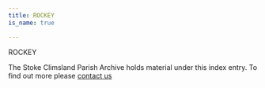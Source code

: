 ```yaml
---
title: ROCKEY
is_name: true

---
```


ROCKEY


The Stoke Climsland Parish Archive holds material under this index entry. To find out more please [contact us](/contact/)
